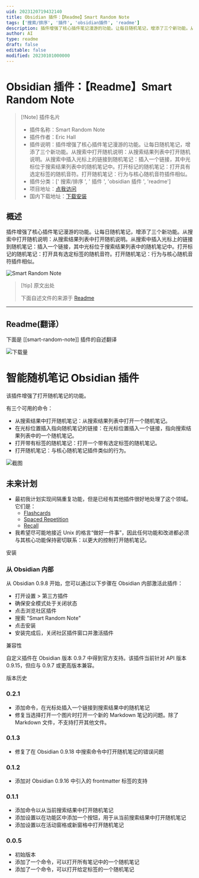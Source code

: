 ```yaml
---
uid: 2023120719432140
title: Obsidian 插件：【Readme】Smart Random Note
tags: ['搜索/排序', '插件', 'obsidian插件', 'readme']
description: 插件增强了核心插件笔记漫游的功能。让每日随机笔记，增添了三个新功能。从搜索中打开随机说明：从搜索结果列表中打开随机说明。从搜索中插入光标上的链接到随机笔记：插入一个链接，其中光标位于搜索结果列表中的随机笔记中。打开标记的随机笔记：打开具有选定标签的随机音符。打开随机笔记：行为与核心随机音符插件相似。
author: AI
type: readme
draft: false
editable: false
modified: 20230101000000
---
```


# Obsidian 插件：【Readme】Smart Random Note

> [!Note] 插件名片
> - 插件名称：Smart Random Note
> - 插件作者：Eric Hall
> - 插件说明：插件增强了核心插件笔记漫游的功能。让每日随机笔记，增添了三个新功能。从搜索中打开随机说明：从搜索结果列表中打开随机说明。从搜索中插入光标上的链接到随机笔记：插入一个链接，其中光标位于搜索结果列表中的随机笔记中。打开标记的随机笔记：打开具有选定标签的随机音符。打开随机笔记：行为与核心随机音符插件相似。
> - 插件分类：[' 搜索/排序 ', ' 插件 ', 'obsidian 插件 ', 'readme']
> - 项目地址：[点我访问](https://github.com/erichalldev/obsidian-smart-random-note)
> - 国内下载地址：[下载安装](https://pkmer.cn/products/plugin/pluginMarket/?smart-random-note)

## 概述

插件增强了核心插件笔记漫游的功能。让每日随机笔记，增添了三个新功能。从搜索中打开随机说明：从搜索结果列表中打开随机说明。从搜索中插入光标上的链接到随机笔记：插入一个链接，其中光标位于搜索结果列表中的随机笔记中。打开标记的随机笔记：打开具有选定标签的随机音符。打开随机笔记：行为与核心随机音符插件相似。

![Smart Random Note](https://cdn.pkmer.cn/covers/smart-random-note.png!pkmer)

> [!tip] 原文出处
>
>下面自述文件的来源于 [Readme](https://ghproxy.net/https://raw.githubusercontent.com/erichalldev/obsidian-smart-random-note/master/README.md)
>

---

## Readme(翻译）

下面是 [[smart-random-note]] 插件的自述翻译

![下载量](https://img.shields.io/github/downloads/erichalldev/obsidian-smart-random-note/total.svg)

# 智能随机笔记 Obsidian 插件

该插件增强了打开随机笔记的功能。

有三个可用的命令：

- 从搜索结果中打开随机笔记：从搜索结果列表中打开一个随机笔记。
- 在光标位置插入指向随机笔记的链接：在光标位置插入一个链接，指向搜索结果列表中的一个随机笔记。
- 打开带有标签的随机笔记：打开一个带有选定标签的随机笔记。
- 打开随机笔记：与核心随机笔记插件类似的行为。

![截图](https://cdn.pkmer.cn/covers/smart-random-note_1_1.gif)

## 未来计划

- 最初我计划实现间隔重复功能，但是已经有其他插件很好地处理了这个领域。它们是：
    - [Flashcards](https://github.com/reuseman/flashcards-obsidian)
    - [Spaced Repetition](https://github.com/st3v3nmw/obsidian-spaced-repetition)
    - [Recall](https://github.com/martin-jw/obsidian-recall)
- 我希望尽可能地接近 Unix 的格言“做好一件事”，因此任何功能和改进都必须与其核心功能保持密切联系：以更大的控制打开随机笔记。

安装

### 从 Obsidian 内部

从 Obsidian 0.9.8 开始，您可以通过以下步骤在 Obsidian 内部激活此插件：

- 打开设置 > 第三方插件
- 确保安全模式处于关闭状态
- 点击浏览社区插件
- 搜索 "Smart Random Note"
- 点击安装
- 安装完成后，关闭社区插件窗口并激活插件

兼容性

自定义插件在 Obsidian 版本 0.9.7 中得到官方支持。该插件当前针对 API 版本 0.9.15，但应与 0.9.7 或更高版本兼容。

版本历史

### 0.2.1

- 添加命令，在光标处插入一个链接到搜索结果中的随机笔记
- 修复当选择打开一个图片时打开一个新的 Markdown 笔记的问题。除了 Markdown 文件，不支持打开其他文件。

### 0.1.3

- 修复了在 Obsidian 0.9.18 中搜索命令中打开随机笔记的错误问题

### 0.1.2

- 添加对 Obsidian 0.9.16 中引入的 frontmatter 标签的支持

### 0.1.1

- 添加命令以从当前搜索结果中打开随机笔记
- 添加设置以在功能区中添加一个按钮，用于从当前搜索结果中打开随机笔记
- 添加设置以在活动窗格或新窗格中打开随机笔记

### 0.0.5

- 初始版本
- 添加了一个命令，可以打开所有笔记中的一个随机笔记
- 添加了一个命令，可以打开给定标签的一个随机笔记



